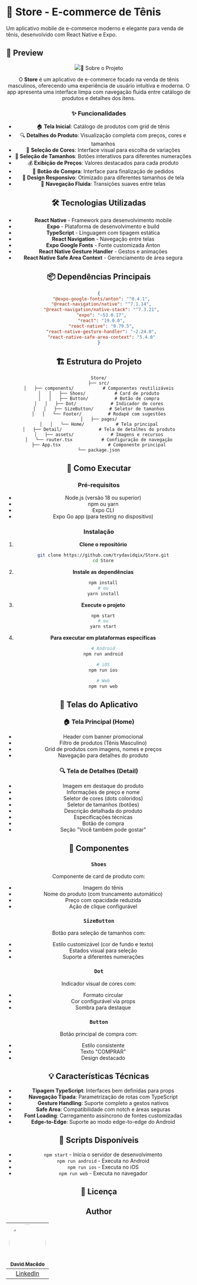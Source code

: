 # 👟 Store - E-commerce de Tênis

Um aplicativo mobile de e-commerce moderno e elegante para venda de tênis, desenvolvido com React Native e Expo.

## 📱 Preview

<div align="center">
  <img src="./src/assets/Screenshot_1751670591.png/>
</div>

*Interface principal do aplicativo mostrando o catálogo de tênis com navegação intuitiva*

## 📱 Sobre o Projeto

O **Store** é um aplicativo de e-commerce focado na venda de tênis masculinos, oferecendo uma experiência de usuário intuitiva e moderna. O app apresenta uma interface limpa com navegação fluida entre catálogo de produtos e detalhes dos itens.

### ✨ Funcionalidades

- 🏠 **Tela Inicial**: Catálogo de produtos com grid de tênis
- 🔍 **Detalhes do Produto**: Visualização completa com preços, cores e tamanhos
- 🎨 **Seleção de Cores**: Interface visual para escolha de variações
- 📏 **Seleção de Tamanhos**: Botões interativos para diferentes numerações
- 💰 **Exibição de Preços**: Valores destacados para cada produto
- 🛒 **Botão de Compra**: Interface para finalização de pedidos
- 📱 **Design Responsivo**: Otimizado para diferentes tamanhos de tela
- 🎯 **Navegação Fluida**: Transições suaves entre telas

## 🛠️ Tecnologias Utilizadas

- **React Native** - Framework para desenvolvimento mobile
- **Expo** - Plataforma de desenvolvimento e build
- **TypeScript** - Linguagem com tipagem estática
- **React Navigation** - Navegação entre telas
- **Expo Google Fonts** - Fonte customizada Anton
- **React Native Gesture Handler** - Gestos e animações
- **React Native Safe Area Context** - Gerenciamento de área segura

## 📦 Dependências Principais

```json
{
  "@expo-google-fonts/anton": "^0.4.1",
  "@react-navigation/native": "^7.1.14",
  "@react-navigation/native-stack": "^7.3.21",
  "expo": "~53.0.17",
  "react": "19.0.0",
  "react-native": "0.79.5",
  "react-native-gesture-handler": "~2.24.0",
  "react-native-safe-area-context": "5.4.0"
}
```

## 🏗️ Estrutura do Projeto

```
Store/
├── src/
│   ├── components/           # Componentes reutilizáveis
│   │   ├── Shoes/           # Card de produto
│   │   ├── Button/          # Botão de compra
│   │   ├── Dot/             # Indicador de cores
│   │   ├── SizeButton/      # Seletor de tamanhos
│   │   └── Footer/          # Rodapé com sugestões
│   ├── pages/
│   │   └── Home/            # Tela principal
│   ├── Detail/              # Tela de detalhes do produto
│   ├── assets/              # Imagens e recursos
│   └── router.tsx           # Configuração de navegação
├── App.tsx                  # Componente principal
└── package.json
```

## 🚀 Como Executar

### Pré-requisitos

- Node.js (versão 18 ou superior)
- npm ou yarn
- Expo CLI
- Expo Go app (para testing no dispositivo)

### Instalação

1. **Clone o repositório**
   ```bash
   git clone https://github.com/trydavidqix/Store.git
   cd Store
   ```

2. **Instale as dependências**
   ```bash
   npm install
   # ou
   yarn install
   ```

3. **Execute o projeto**
   ```bash
   npm start
   # ou
   yarn start
   ```

4. **Para executar em plataformas específicas**
   ```bash
   # Android
   npm run android
   
   # iOS
   npm run ios
   
   # Web
   npm run web
   ```

## 📱 Telas do Aplicativo

### 🏠 Tela Principal (Home)
- Header com banner promocional
- Filtro de produtos (Tênis Masculino)
- Grid de produtos com imagens, nomes e preços
- Navegação para detalhes do produto

### 🔍 Tela de Detalhes (Detail)
- Imagem em destaque do produto
- Informações de preço e nome
- Seletor de cores (dots coloridos)
- Seletor de tamanhos (botões)
- Descrição detalhada do produto
- Especificações técnicas
- Botão de compra
- Seção "Você também pode gostar"

## 🎨 Componentes

### `Shoes`
Componente de card de produto com:
- Imagem do tênis
- Nome do produto (com truncamento automático)
- Preço com opacidade reduzida
- Ação de clique configurável

### `SizeButton`
Botão para seleção de tamanhos com:
- Estilo customizável (cor de fundo e texto)
- Estados visual para seleção
- Suporte a diferentes numerações

### `Dot`
Indicador visual de cores com:
- Formato circular
- Cor configurável via props
- Sombra para destaque

### `Button`
Botão principal de compra com:
- Estilo consistente
- Texto "COMPRAR"
- Design destacado

## 💡 Características Técnicas

- **Tipagem TypeScript**: Interfaces bem definidas para props
- **Navegação Tipada**: Parametrização de rotas com TypeScript
- **Gesture Handling**: Suporte completo a gestos nativos
- **Safe Area**: Compatibilidade com notch e áreas seguras
- **Font Loading**: Carregamento assíncrono de fontes customizadas
- **Edge-to-Edge**: Suporte ao modo edge-to-edge do Android

## 🔧 Scripts Disponíveis

- `npm start` - Inicia o servidor de desenvolvimento
- `npm run android` - Executa no Android
- `npm run ios` - Executa no iOS
- `npm run web` - Executa no navegador

## 📄 Licença


## Author

| [<img src="https://avatars.githubusercontent.com/u/193255351?s=400&u=fc9352baf3193df4491c0a07d9b8a40ea0a82e9f&v=4" width="100" style="border-radius: 50%;"><br><sub>David Macêdo</sub>](https://github.com/trydavidqix) |
| :---------------------------------------------------------------------------------------------------------------------------------------: |
| [LinkedIn](https://www.linkedin.com/in/trydavidqix/) |
